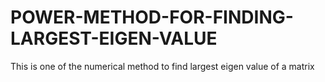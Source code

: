 # POWER-METHOD-FOR-FINDING-LARGEST-EIGEN-VALUE
This is one of the numerical method to find largest eigen value of a matrix
